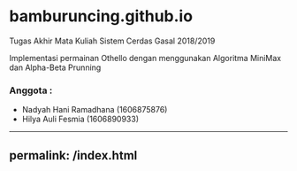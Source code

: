 # bamburuncing.github.io
Tugas Akhir Mata Kuliah Sistem Cerdas Gasal 2018/2019

Implementasi permainan Othello dengan menggunakan Algoritma MiniMax dan Alpha-Beta Prunning

### Anggota :
- Nadyah Hani Ramadhana (1606875876)
- Hilya Auli Fesmia (1606890933)

---
permalink: /index.html
---
